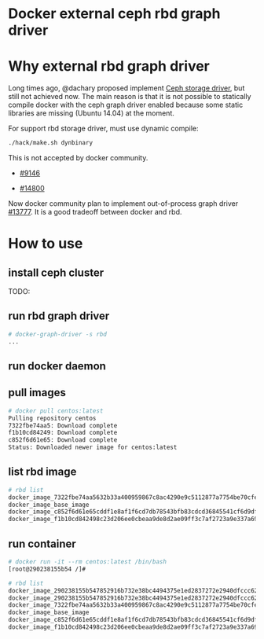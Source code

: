 Docker external ceph rbd graph driver
=====================================

# Why external rbd graph driver

Long times ago, @dachary proposed implement [Ceph storage driver](https://github.com/docker/docker/issues/8854), but still not achieved now. The main reason is that it is not possible to statically compile docker with the ceph graph driver enabled because some static libraries are missing (Ubuntu 14.04) at the moment. 

For support rbd storage driver, must use dynamic compile:

```bash
./hack/make.sh dynbinary
```

This is not accepted by docker community.

- [#9146](https://github.com/docker/docker/pull/9146)

- [#14800](https://github.com/docker/docker/pull/14800/)

Now docker community plan to implement out-of-process graph driver [#13777](https://github.com/docker/docker/pull/13777). It is a good tradeoff between docker and rbd.

# How to use

## install ceph cluster
TODO:

## run rbd graph driver

```bash
# docker-graph-driver -s rbd
...
```

## run docker daemon

## pull images

```bash
# docker pull centos:latest
Pulling repository centos
7322fbe74aa5: Download complete 
f1b10cd84249: Download complete 
c852f6d61e65: Download complete 
Status: Downloaded newer image for centos:latest
```

## list rbd image

```bash
# rbd list
docker_image_7322fbe74aa5632b33a400959867c8ac4290e9c5112877a7754be70cfe5d66e9
docker_image_base_image
docker_image_c852f6d61e65cddf1e8af1f6cd7db78543bfb83cdcd36845541cf6d9dfef20a0
docker_image_f1b10cd842498c23d206ee0cbeaa9de8d2ae09ff3c7af2723a9e337a6965d639
```
## run container

```bash
# docker run -it --rm centos:latest /bin/bash
[root@290238155b54 /]#
```

```bash
# rbd list
docker_image_290238155b547852916b732e38bc4494375e1ed2837272e2940dfccc62691f6c
docker_image_290238155b547852916b732e38bc4494375e1ed2837272e2940dfccc62691f6c-init
docker_image_7322fbe74aa5632b33a400959867c8ac4290e9c5112877a7754be70cfe5d66e9
docker_image_base_image
docker_image_c852f6d61e65cddf1e8af1f6cd7db78543bfb83cdcd36845541cf6d9dfef20a0
docker_image_f1b10cd842498c23d206ee0cbeaa9de8d2ae09ff3c7af2723a9e337a6965d639
```

